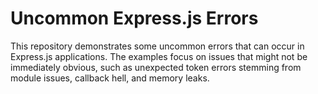 # Uncommon Express.js Errors

This repository demonstrates some uncommon errors that can occur in Express.js applications.  The examples focus on issues that might not be immediately obvious, such as unexpected token errors stemming from module issues, callback hell, and memory leaks.